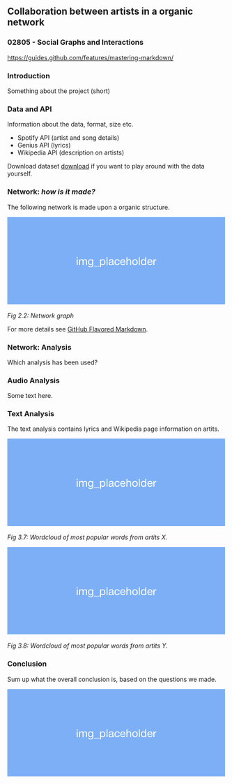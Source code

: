 ## Collaboration between artists in a organic network
### 02805 - Social Graphs and Interactions
https://guides.github.com/features/mastering-markdown/

### Introduction
Something about the project (short) 

### Data and API
Information about the data, format, size etc.

- Spotify API (artist and song details)
- Genius API (lyrics)
- Wikipedia API (description on artists)

Download dataset [download](https://github.com/marialyck/SocialGraphs/edit/master/index.md) if you want to play around with the data yourself.

### Network: _how is it made?_

The following network is made upon a organic structure.

![Image of Yaktocat](new_placeholder.png)

_Fig 2.2: Network graph_

For more details see [GitHub Flavored Markdown](https://guides.github.com/features/mastering-markdown/).

### Network: Analysis
Which analysis has been used?

### Audio Analysis
Some text here.

### Text Analysis
The text analysis contains lyrics and Wikipedia page information on artits.

![Image of Yaktocat](new_placeholder.png)

_Fig 3.7: Wordcloud of most popular words from artits X._

![Image of Yaktocat](new_placeholder.png)

_Fig 3.8: Wordcloud of most popular words from artits Y._


### Conclusion
Sum up what the overall conclusion is, based on the questions we made.

![Image of Yaktocat](new_placeholder.png)


